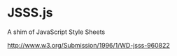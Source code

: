 JSSS.js
=======

A shim of JavaScript Style Sheets

http://www.w3.org/Submission/1996/1/WD-jsss-960822
